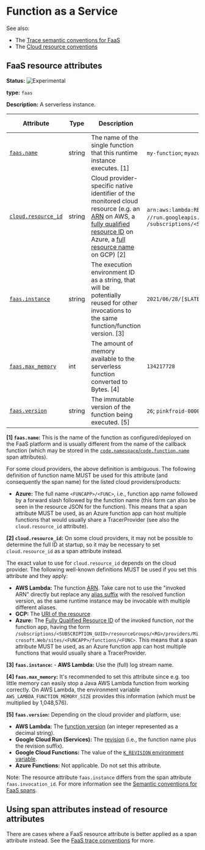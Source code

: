 <!--- Hugo front matter used to generate the website version of this page:
linkTitle: FaaS
--->

# Function as a Service

See also:

- The [Trace semantic conventions for FaaS](/docs/faas/faas-spans.md)
- The [Cloud resource conventions](cloud.md)

## FaaS resource attributes

<!-- semconv resource.faas -->
<!-- NOTE: THIS TEXT IS AUTOGENERATED. DO NOT EDIT BY HAND. -->
<!-- see templates/registry/markdown/snippet.md.j2 -->
<!-- prettier-ignore-start -->
<!-- markdownlint-capture -->
<!-- markdownlint-disable -->


**Status:** ![Experimental](https://img.shields.io/badge/-experimental-blue)

**type:** `faas`

**Description:** A serverless instance.

| Attribute  | Type | Description  | Examples  | [Requirement Level](https://opentelemetry.io/docs/specs/semconv/general/attribute-requirement-level/) | Stability |
|---|---|---|---|---|---|
| [`faas.name`](/docs/attributes-registry/faas.md) | string | The name of the single function that this runtime instance executes. [1] | `my-function`; `myazurefunctionapp/some-function-name` | `Required` | ![Experimental](https://img.shields.io/badge/-experimental-blue) |
| [`cloud.resource_id`](/docs/attributes-registry/cloud.md) | string | Cloud provider-specific native identifier of the monitored cloud resource (e.g. an [ARN](https://docs.aws.amazon.com/general/latest/gr/aws-arns-and-namespaces.html) on AWS, a [fully qualified resource ID](https://learn.microsoft.com/rest/api/resources/resources/get-by-id) on Azure, a [full resource name](https://cloud.google.com/apis/design/resource_names#full_resource_name) on GCP) [2] | `arn:aws:lambda:REGION:ACCOUNT_ID:function:my-function`; `//run.googleapis.com/projects/PROJECT_ID/locations/LOCATION_ID/services/SERVICE_ID`; `/subscriptions/<SUBSCRIPTION_GUID>/resourceGroups/<RG>/providers/Microsoft.Web/sites/<FUNCAPP>/functions/<FUNC>` | `Recommended` | ![Experimental](https://img.shields.io/badge/-experimental-blue) |
| [`faas.instance`](/docs/attributes-registry/faas.md) | string | The execution environment ID as a string, that will be potentially reused for other invocations to the same function/function version. [3] | `2021/06/28/[$LATEST]2f399eb14537447da05ab2a2e39309de` | `Recommended` | ![Experimental](https://img.shields.io/badge/-experimental-blue) |
| [`faas.max_memory`](/docs/attributes-registry/faas.md) | int | The amount of memory available to the serverless function converted to Bytes. [4] | `134217728` | `Recommended` | ![Experimental](https://img.shields.io/badge/-experimental-blue) |
| [`faas.version`](/docs/attributes-registry/faas.md) | string | The immutable version of the function being executed. [5] | `26`; `pinkfroid-00002` | `Recommended` | ![Experimental](https://img.shields.io/badge/-experimental-blue) |

**[1] `faas.name`:** This is the name of the function as configured/deployed on the FaaS
platform and is usually different from the name of the callback
function (which may be stored in the
[`code.namespace`/`code.function.name`](/docs/general/attributes.md#source-code-attributes)
span attributes).

For some cloud providers, the above definition is ambiguous. The following
definition of function name MUST be used for this attribute
(and consequently the span name) for the listed cloud providers/products:

- **Azure:**  The full name `<FUNCAPP>/<FUNC>`, i.e., function app name
  followed by a forward slash followed by the function name (this form
  can also be seen in the resource JSON for the function).
  This means that a span attribute MUST be used, as an Azure function
  app can host multiple functions that would usually share
  a TracerProvider (see also the `cloud.resource_id` attribute).

**[2] `cloud.resource_id`:** On some cloud providers, it may not be possible to determine the full ID at startup,
so it may be necessary to set `cloud.resource_id` as a span attribute instead.

The exact value to use for `cloud.resource_id` depends on the cloud provider.
The following well-known definitions MUST be used if you set this attribute and they apply:

- **AWS Lambda:** The function [ARN](https://docs.aws.amazon.com/general/latest/gr/aws-arns-and-namespaces.html).
  Take care not to use the "invoked ARN" directly but replace any
  [alias suffix](https://docs.aws.amazon.com/lambda/latest/dg/configuration-aliases.html)
  with the resolved function version, as the same runtime instance may be invocable with
  multiple different aliases.
- **GCP:** The [URI of the resource](https://cloud.google.com/iam/docs/full-resource-names)
- **Azure:** The [Fully Qualified Resource ID](https://docs.microsoft.com/rest/api/resources/resources/get-by-id) of the invoked function,
  *not* the function app, having the form
  `/subscriptions/<SUBSCRIPTION_GUID>/resourceGroups/<RG>/providers/Microsoft.Web/sites/<FUNCAPP>/functions/<FUNC>`.
  This means that a span attribute MUST be used, as an Azure function app can host multiple functions that would usually share
  a TracerProvider.

**[3] `faas.instance`:** - **AWS Lambda:** Use the (full) log stream name.

**[4] `faas.max_memory`:** It's recommended to set this attribute since e.g. too little memory can easily stop a Java AWS Lambda function from working correctly. On AWS Lambda, the environment variable `AWS_LAMBDA_FUNCTION_MEMORY_SIZE` provides this information (which must be multiplied by 1,048,576).

**[5] `faas.version`:** Depending on the cloud provider and platform, use:

- **AWS Lambda:** The [function version](https://docs.aws.amazon.com/lambda/latest/dg/configuration-versions.html)
  (an integer represented as a decimal string).
- **Google Cloud Run (Services):** The [revision](https://cloud.google.com/run/docs/managing/revisions)
  (i.e., the function name plus the revision suffix).
- **Google Cloud Functions:** The value of the
  [`K_REVISION` environment variable](https://cloud.google.com/functions/docs/env-var#runtime_environment_variables_set_automatically).
- **Azure Functions:** Not applicable. Do not set this attribute.

<!-- markdownlint-restore -->
<!-- prettier-ignore-end -->
<!-- END AUTOGENERATED TEXT -->
<!-- endsemconv -->

Note: The resource attribute `faas.instance` differs from the span attribute `faas.invocation_id`. For more information see the [Semantic conventions for FaaS spans](/docs/faas/faas-spans.md#difference-between-invocation-and-instance).

## Using span attributes instead of resource attributes

There are cases where a FaaS resource attribute is better applied as a span
attribute instead.
See the [FaaS trace conventions](/docs/faas/faas-spans.md) for more.
